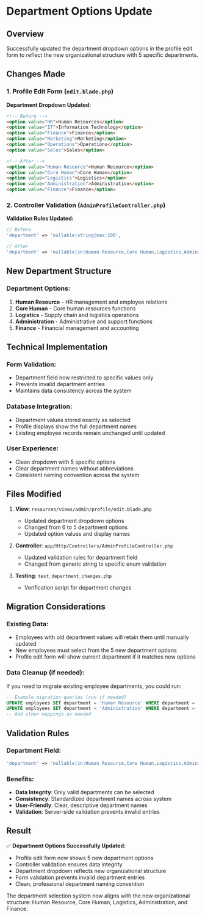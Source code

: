 # Department Options Update

## Overview
Successfully updated the department dropdown options in the profile edit form to reflect the new organizational structure with 5 specific departments.

## Changes Made

### 1. Profile Edit Form (`edit.blade.php`)

**Department Dropdown Updated:**
```html
<!-- Before -->
<option value="HR">Human Resources</option>
<option value="IT">Information Technology</option>
<option value="Finance">Finance</option>
<option value="Marketing">Marketing</option>
<option value="Operations">Operations</option>
<option value="Sales">Sales</option>

<!-- After -->
<option value="Human Resource">Human Resource</option>
<option value="Core Human">Core Human</option>
<option value="Logistics">Logistics</option>
<option value="Administration">Administration</option>
<option value="Finance">Finance</option>
```

### 2. Controller Validation (`AdminProfileController.php`)

**Validation Rules Updated:**
```php
// Before
'department' => 'nullable|string|max:100',

// After
'department' => 'nullable|in:Human Resource,Core Human,Logistics,Administration,Finance',
```

## New Department Structure

### Department Options:
1. **Human Resource** - HR management and employee relations
2. **Core Human** - Core human resources functions
3. **Logistics** - Supply chain and logistics operations
4. **Administration** - Administrative and support functions
5. **Finance** - Financial management and accounting

## Technical Implementation

### Form Validation:
- Department field now restricted to specific values only
- Prevents invalid department entries
- Maintains data consistency across the system

### Database Integration:
- Department values stored exactly as selected
- Profile displays show the full department names
- Existing employee records remain unchanged until updated

### User Experience:
- Clean dropdown with 5 specific options
- Clear department names without abbreviations
- Consistent naming convention across the system

## Files Modified

1. **View**: `resources/views/admin/profile/edit.blade.php`
   - Updated department dropdown options
   - Changed from 6 to 5 department options
   - Updated option values and display names

2. **Controller**: `app/Http/Controllers/AdminProfileController.php`
   - Updated validation rules for department field
   - Changed from generic string to specific enum validation

3. **Testing**: `test_department_changes.php`
   - Verification script for department changes

## Migration Considerations

### Existing Data:
- Employees with old department values will retain them until manually updated
- New employees must select from the 5 new department options
- Profile edit form will show current department if it matches new options

### Data Cleanup (if needed):
If you need to migrate existing employee departments, you could run:
```sql
-- Example migration queries (run if needed)
UPDATE employees SET department = 'Human Resource' WHERE department = 'HR';
UPDATE employees SET department = 'Administration' WHERE department = 'IT';
-- Add other mappings as needed
```

## Validation Rules

### Department Field:
```php
'department' => 'nullable|in:Human Resource,Core Human,Logistics,Administration,Finance'
```

### Benefits:
- **Data Integrity**: Only valid departments can be selected
- **Consistency**: Standardized department names across system
- **User-Friendly**: Clear, descriptive department names
- **Validation**: Server-side validation prevents invalid entries

## Result

✅ **Department Options Successfully Updated:**
- Profile edit form now shows 5 new department options
- Controller validation ensures data integrity
- Department dropdown reflects new organizational structure
- Form validation prevents invalid department entries
- Clean, professional department naming convention

The department selection system now aligns with the new organizational structure: Human Resource, Core Human, Logistics, Administration, and Finance.
